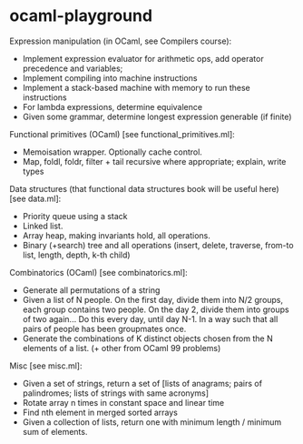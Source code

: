 # ocaml-playground

Expression manipulation (in OCaml, see Compilers course):
* Implement expression evaluator for arithmetic ops, add operator precedence and variables;
* Implement compiling into machine instructions
* Implement a stack-based machine with memory to run these instructions
* For lambda expressions, determine equivalence
* Given some grammar, determine longest expression generable (if finite)

Functional primitives (OCaml) [see functional_primitives.ml]:
* Memoisation wrapper. Optionally cache control.
* Map, foldl, foldr, filter + tail recursive where appropriate; explain, write types

Data structures (that functional data structures book will be useful here) [see data.ml]:
* Priority queue using a stack
* Linked list. 
* Array heap, making invariants hold, all operations.
* Binary (+search) tree and all operations (insert, delete, traverse, from-to list, length, depth, k-th child) 

Combinatorics (OCaml) [see combinatorics.ml]:
* Generate all permutations of a string
* Given a list of N people. On the first day, divide them into N/2 groups, each group contains two people. On the day 2, divide them into groups of two again... Do this every day, until day N-1. In a way such that all pairs of people has been groupmates once.
* Generate the combinations of K distinct objects chosen from the N elements of a list. (+ other from OCaml 99 problems)

Misc [see misc.ml]:
* Given a set of strings, return a set of [lists of anagrams; pairs of palindromes; lists of strings with same acronyms]
* Rotate array n times in constant space and linear time
* Find nth element in merged sorted arrays
* Given a collection of lists, return one with minimum length / minimum sum of elements.
